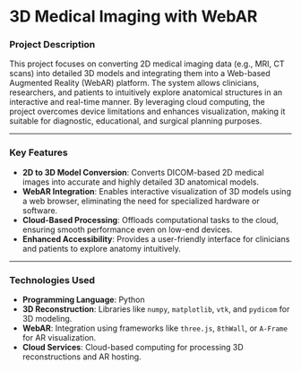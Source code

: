 # **3D Medical Imaging with WebAR**

### **Project Description**
This project focuses on converting 2D medical imaging data (e.g., MRI, CT scans) into detailed 3D models and integrating them into a Web-based Augmented Reality (WebAR) platform. The system allows clinicians, researchers, and patients to intuitively explore anatomical structures in an interactive and real-time manner. By leveraging cloud computing, the project overcomes device limitations and enhances visualization, making it suitable for diagnostic, educational, and surgical planning purposes.

---

### **Key Features**
- **2D to 3D Model Conversion**: Converts DICOM-based 2D medical images into accurate and highly detailed 3D anatomical models.
- **WebAR Integration**: Enables interactive visualization of 3D models using a web browser, eliminating the need for specialized hardware or software.
- **Cloud-Based Processing**: Offloads computational tasks to the cloud, ensuring smooth performance even on low-end devices.
- **Enhanced Accessibility**: Provides a user-friendly interface for clinicians and patients to explore anatomy intuitively.

---

### **Technologies Used**
- **Programming Language**: Python
- **3D Reconstruction**: Libraries like `numpy`, `matplotlib`, `vtk`, and `pydicom` for 3D modeling.
- **WebAR**: Integration using frameworks like `three.js`, `8thWall`, or `A-Frame` for AR visualization.
- **Cloud Services**: Cloud-based computing for processing 3D reconstructions and AR hosting.
